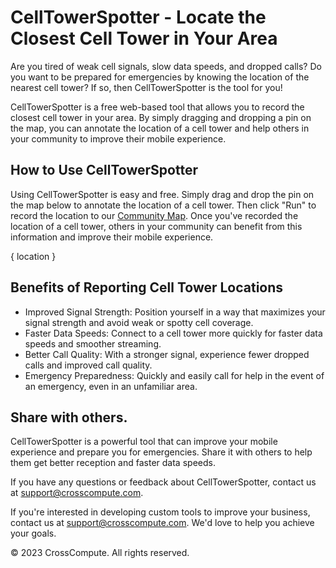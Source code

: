 # CellTowerSpotter - Locate the Closest Cell Tower in Your Area

Are you tired of weak cell signals, slow data speeds, and dropped calls? Do you want to be prepared for emergencies by knowing the location of the nearest cell tower? If so, then CellTowerSpotter is the tool for you!

CellTowerSpotter is a free web-based tool that allows you to record the closest cell tower in your area. By simply dragging and dropping a pin on the map, you can annotate the location of a cell tower and help others in your community to improve their mobile experience.

## How to Use CellTowerSpotter
Using CellTowerSpotter is easy and free. Simply drag and drop the pin on the map below to annotate the location of a cell tower. Then click "Run" to record the location to our [Community Map](https://crosscompute.net/a/map-cell-towers). Once you've recorded the location of a cell tower, others in your community can benefit from this information and improve their mobile experience.

{ location }

## Benefits of Reporting Cell Tower Locations
- Improved Signal Strength: Position yourself in a way that maximizes your signal strength and avoid weak or spotty cell coverage. 
- Faster Data Speeds: Connect to a cell tower more quickly for faster data speeds and smoother streaming. 
- Better Call Quality: With a stronger signal, experience fewer dropped calls and improved call quality.
- Emergency Preparedness: Quickly and easily call for help in the event of an emergency, even in an unfamiliar area. 

## Share with others.
CellTowerSpotter is a powerful tool that can improve your mobile experience and prepare you for emergencies. Share it with others to help them get better reception and faster data speeds.

If you have any questions or feedback about CellTowerSpotter, contact us at [support@crosscompute.com](mailto:support+celltowerspotter@crosscompute.com).

If you're interested in developing custom tools to improve your business, contact us at [support@crosscompute.com](mailto:support+celltowerspotter@crosscompute.com). We'd love to help you achieve your goals.

© 2023 CrossCompute. All rights reserved.